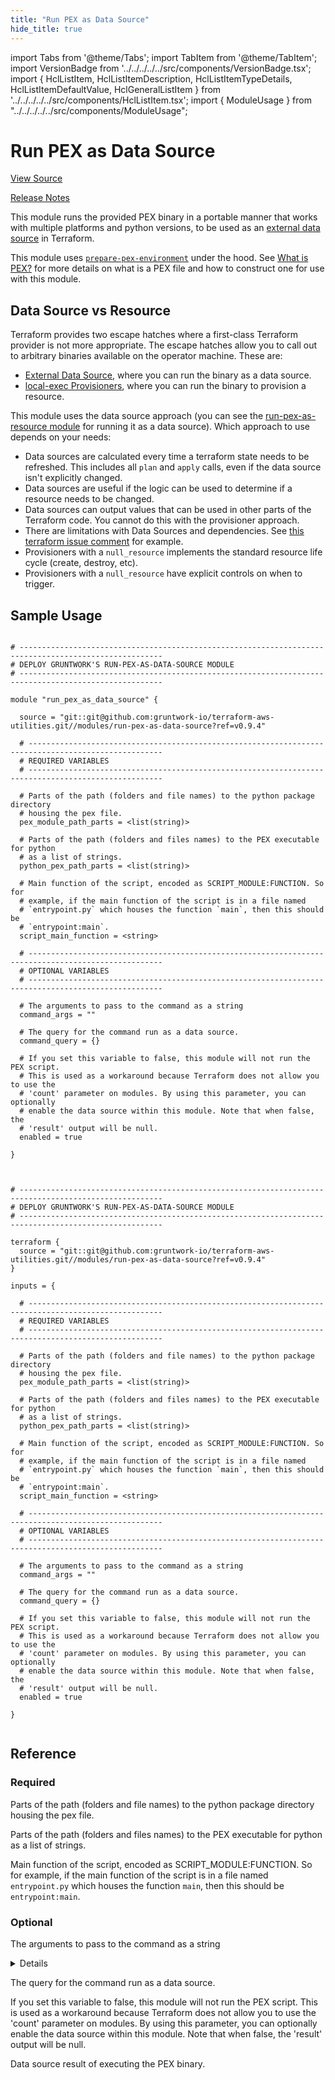 ```yaml
---
title: "Run PEX as Data Source"
hide_title: true
---
```


import Tabs from '@theme/Tabs';
import TabItem from '@theme/TabItem';
import VersionBadge from '../../../../../src/components/VersionBadge.tsx';
import { HclListItem, HclListItemDescription, HclListItemTypeDetails, HclListItemDefaultValue, HclGeneralListItem } from '../../../../../src/components/HclListItem.tsx';
import { ModuleUsage } from "../../../../../src/components/ModuleUsage";

<VersionBadge repoTitle="Terraform Utility Modules" version="0.9.4" lastModifiedVersion="0.8.0"/>

# Run PEX as Data Source

<a href="https://github.com/gruntwork-io/terraform-aws-utilities/tree/v0.9.4/modules/run-pex-as-data-source" className="link-button" title="View the source code for this module in GitHub.">View Source</a>

<a href="https://github.com/gruntwork-io/terraform-aws-utilities/releases/tag/v0.8.0" className="link-button" title="Release notes for only versions which impacted this module.">Release Notes</a>

This module runs the provided PEX binary in a portable manner that works with multiple platforms and python versions, to
be used as an [external data source](https://www.terraform.io/docs/providers/external/data_source.html) in Terraform.

This module uses [`prepare-pex-environment`](https://github.com/gruntwork-io/terraform-aws-utilities/tree/v0.9.4/modules/prepare-pex-environment) under the hood. See [What is
PEX?](https://github.com/gruntwork-io/terraform-aws-utilities/tree/v0.9.4/modules/prepare-pex-environment/README.md#what-is-pex) for more details on what is a PEX file and how to construct one
for use with this module.

## Data Source vs Resource

Terraform provides two escape hatches where a first-class Terraform provider is not more appropriate. The escape hatches
allow you to call out to arbitrary binaries available on the operator machine. These are:

*   [External Data Source](https://www.terraform.io/docs/providers/external/data_source.html), where you can run the
    binary as a data source.
*   [local-exec Provisioners](https://www.terraform.io/docs/provisioners/local-exec.html), where you can run the binary to
    provision a resource.

This module uses the data source approach (you can see the [run-pex-as-resource module](https://github.com/gruntwork-io/terraform-aws-utilities/tree/v0.9.4/modules/run-pex-as-resource) for
running it as a data source). Which approach to use depends on your needs:

*   Data sources are calculated every time a terraform state needs to be refreshed. This includes all `plan` and `apply`
    calls, even if the data source isn't explicitly changed.
*   Data sources are useful if the logic can be used to determine if a resource needs to be changed.
*   Data sources can output values that can be used in other parts of the Terraform code. You cannot do this with the
    provisioner approach.
*   There are limitations with Data Sources and dependencies. See [this terraform issue
    comment](https://github.com/hashicorp/terraform/issues/10603#issuecomment-265777128) for example.
*   Provisioners with a `null_resource` implements the standard resource life cycle (create, destroy, etc).
*   Provisioners with a `null_resource` have explicit controls on when to trigger.

## Sample Usage

<Tabs>
<TabItem value="terraform" label="Terraform" default>

```hcl title="main.tf"

# ------------------------------------------------------------------------------------------------------
# DEPLOY GRUNTWORK'S RUN-PEX-AS-DATA-SOURCE MODULE
# ------------------------------------------------------------------------------------------------------

module "run_pex_as_data_source" {

  source = "git::git@github.com:gruntwork-io/terraform-aws-utilities.git//modules/run-pex-as-data-source?ref=v0.9.4"

  # ----------------------------------------------------------------------------------------------------
  # REQUIRED VARIABLES
  # ----------------------------------------------------------------------------------------------------

  # Parts of the path (folders and file names) to the python package directory
  # housing the pex file.
  pex_module_path_parts = <list(string)>

  # Parts of the path (folders and files names) to the PEX executable for python
  # as a list of strings.
  python_pex_path_parts = <list(string)>

  # Main function of the script, encoded as SCRIPT_MODULE:FUNCTION. So for
  # example, if the main function of the script is in a file named
  # `entrypoint.py` which houses the function `main`, then this should be
  # `entrypoint:main`.
  script_main_function = <string>

  # ----------------------------------------------------------------------------------------------------
  # OPTIONAL VARIABLES
  # ----------------------------------------------------------------------------------------------------

  # The arguments to pass to the command as a string
  command_args = ""

  # The query for the command run as a data source.
  command_query = {}

  # If you set this variable to false, this module will not run the PEX script.
  # This is used as a workaround because Terraform does not allow you to use the
  # 'count' parameter on modules. By using this parameter, you can optionally
  # enable the data source within this module. Note that when false, the
  # 'result' output will be null.
  enabled = true

}


```

</TabItem>
<TabItem value="terragrunt" label="Terragrunt" default>

```hcl title="terragrunt.hcl"

# ------------------------------------------------------------------------------------------------------
# DEPLOY GRUNTWORK'S RUN-PEX-AS-DATA-SOURCE MODULE
# ------------------------------------------------------------------------------------------------------

terraform {
  source = "git::git@github.com:gruntwork-io/terraform-aws-utilities.git//modules/run-pex-as-data-source?ref=v0.9.4"
}

inputs = {

  # ----------------------------------------------------------------------------------------------------
  # REQUIRED VARIABLES
  # ----------------------------------------------------------------------------------------------------

  # Parts of the path (folders and file names) to the python package directory
  # housing the pex file.
  pex_module_path_parts = <list(string)>

  # Parts of the path (folders and files names) to the PEX executable for python
  # as a list of strings.
  python_pex_path_parts = <list(string)>

  # Main function of the script, encoded as SCRIPT_MODULE:FUNCTION. So for
  # example, if the main function of the script is in a file named
  # `entrypoint.py` which houses the function `main`, then this should be
  # `entrypoint:main`.
  script_main_function = <string>

  # ----------------------------------------------------------------------------------------------------
  # OPTIONAL VARIABLES
  # ----------------------------------------------------------------------------------------------------

  # The arguments to pass to the command as a string
  command_args = ""

  # The query for the command run as a data source.
  command_query = {}

  # If you set this variable to false, this module will not run the PEX script.
  # This is used as a workaround because Terraform does not allow you to use the
  # 'count' parameter on modules. By using this parameter, you can optionally
  # enable the data source within this module. Note that when false, the
  # 'result' output will be null.
  enabled = true

}


```

</TabItem>
</Tabs>




## Reference

<Tabs>
<TabItem value="inputs" label="Inputs" default>

### Required

<HclListItem name="pex_module_path_parts" requirement="required" type="list(string)">
<HclListItemDescription>

Parts of the path (folders and file names) to the python package directory housing the pex file.

</HclListItemDescription>
</HclListItem>

<HclListItem name="python_pex_path_parts" requirement="required" type="list(string)">
<HclListItemDescription>

Parts of the path (folders and files names) to the PEX executable for python as a list of strings.

</HclListItemDescription>
</HclListItem>

<HclListItem name="script_main_function" requirement="required" type="string">
<HclListItemDescription>

Main function of the script, encoded as SCRIPT_MODULE:FUNCTION. So for example, if the main function of the script is in a file named `entrypoint.py` which houses the function `main`, then this should be `entrypoint:main`.

</HclListItemDescription>
</HclListItem>

### Optional

<HclListItem name="command_args" requirement="optional" type="string">
<HclListItemDescription>

The arguments to pass to the command as a string

</HclListItemDescription>
<HclListItemDefaultValue defaultValue="&quot;&quot;"/>
<HclGeneralListItem title="More Details">
<details>


```hcl

   We don't use null here because this is interpolated into the python script.

```
</details>

</HclGeneralListItem>
</HclListItem>

<HclListItem name="command_query" requirement="optional" type="map(string)">
<HclListItemDescription>

The query for the command run as a data source.

</HclListItemDescription>
<HclListItemDefaultValue defaultValue="{}"/>
</HclListItem>

<HclListItem name="enabled" requirement="optional" type="bool">
<HclListItemDescription>

If you set this variable to false, this module will not run the PEX script. This is used as a workaround because Terraform does not allow you to use the 'count' parameter on modules. By using this parameter, you can optionally enable the data source within this module. Note that when false, the 'result' output will be null.

</HclListItemDescription>
<HclListItemDefaultValue defaultValue="true"/>
</HclListItem>

</TabItem>
<TabItem value="outputs" label="Outputs">

<HclListItem name="result">
<HclListItemDescription>

Data source result of executing the PEX binary.

</HclListItemDescription>
</HclListItem>

</TabItem>
</Tabs>


<!-- ##DOCS-SOURCER-START
{
  "originalSources": [
    "https://github.com/gruntwork-io/terraform-aws-utilities/tree/v0.9.4/modules/run-pex-as-data-source/readme.md",
    "https://github.com/gruntwork-io/terraform-aws-utilities/tree/v0.9.4/modules/run-pex-as-data-source/variables.tf",
    "https://github.com/gruntwork-io/terraform-aws-utilities/tree/v0.9.4/modules/run-pex-as-data-source/outputs.tf"
  ],
  "sourcePlugin": "module-catalog-api",
  "hash": "194929b5ec8f45d0b36280eae5bf784e"
}
##DOCS-SOURCER-END -->
